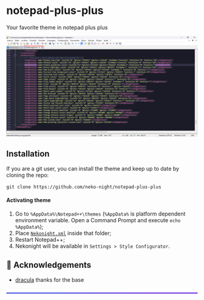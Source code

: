 # notepad-plus-plus

Your favorite theme in notepad plus plus

![npp](./npp-01.jpg)

## Installation 

If you are a git user, you can install the theme and keep up to date by cloning the repo:

```shell
git clone https://github.com/neko-night/notepad-plus-plus
```

#### Activating theme

1.  Go to `%AppData%\Notepad++\themes` (`%AppData%` is platform dependent environment variable. Open a Command Prompt and execute `echo %AppData%`);
2.  Place [`Nekonight.xml`](https://raw.githubusercontent.com/neko-night/notepad-plus-plus/main/Nekonight.xml) inside that folder;
3.  Restart Notepad++;
4.  Nekonight will be available in `Settings > Style Configurator`. 

## 👏 Acknowledgements

* [dracula](https://draculatheme.com/notepad-plus-plus) thanks for the base 

<img src="https://raw.githubusercontent.com/BrunoCiccarino/nekonight/refs/heads/main/img/line-gradient.svg" alt="line break" width="100%" height="3px">
